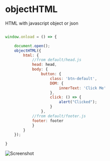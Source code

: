# objectHTML
HTML with javascript object or json

```js

window.onload = () => {

	document.open();
	objectHTML({
		html: {
			//from default/head.js
			head: head,
			body: {
				button: {
					class: 'btn-default',
					DOM: {
						innerText: 'Click Me'
					},
					click: () => {
						alert("Clicked");
					}
				},
			//from default/footer.js
			footer: footer
			}
		}
	});

}

```

![Screenshot](https://github.com/mustafauzun0/objectHTML/blob/master/screenshots/objectHTML.png)
